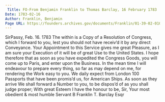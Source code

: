 ```yaml
---
 Title: FO-From Benjamin Franklin to Thomas Barclay, 16 February 1783
Date: 1783-02-16
Author: Franklin, Benjamin
Page URL: https://founders.archives.gov/documents/Franklin/01-39-02-0107
---
```


SirPassy, Feb. 16. 1783
The within is a Copy of a Resolution of Congress, which I forward to you, lest you should not have receiv’d it by any direct Conveyance.
Your Appointment to this Service gives me great Pleasure, as I am sure your Execution of it will be of great Use to the United States. I hope therefore that as soon as you have expedited the Congress Goods, you will come up to Paris, and enter upon the Business. In the mean time I will endeavour to prepare every thing, so far as may depend on me, for rendering the Work easy to you.
We daily expect from London 100 Passports that have been promis’d us, for American Ships. As soon as they arrive We shall forward a Number to you, to be dispos’d of as you shall judge proper;
With great Esteem I have the honour to be, Sir, Your most obedient & most humble Servant
B Franklin
T. Barclay Esqr

